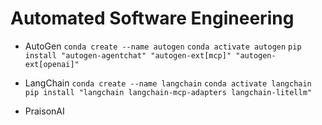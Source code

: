 # Automated Software Engineering
- AutoGen
`conda create --name autogen`
`conda activate autogen`
`pip install "autogen-agentchat" "autogen-ext[mcp]" "autogen-ext[openai]"`

- LangChain
`conda create --name langchain`
`conda activate langchain`
`pip install "langchain langchain-mcp-adapters langchain-litellm"`
- PraisonAI
